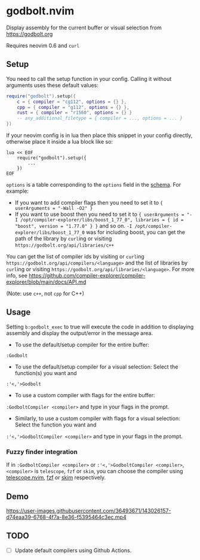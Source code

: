 # godbolt.nvim

Display assembly for the current buffer or visual selection from https://godbolt.org

Requires neovim 0.6 and `curl`

## Setup
You need to call the setup function in your config. Calling it without arguments uses these default values:

```lua
require("godbolt").setup({
    c = { compiler = "cg112", options = {} },
    cpp = { compiler = "g112", options = {} },
    rust = { compiler = "r1560", options = {} }
    -- any_additional_filetype = { compiler = ..., options = ... }
})
```

If your neovim config is in lua then place this snippet in your config directly, otherwise place it inside a lua block like so:
```vim
lua << EOF
    require("godbolt").setup({
        ...
    })
EOF
```

`options` is a table corresponding to the `options` field in the [schema](https://github.com/compiler-explorer/compiler-explorer/blob/main/docs/API.md#post-apicompilercompiler-idcompile---perform-a-compilation). For example:

 - If you want to add compiler flags then you need to set it to `{ userArguments = "-Wall -O2" }`
 - If you want to use boost then you need to set it to `{ userArguments = "-I /opt/compiler-explorer/libs/boost_1_77_0", libraries = { id = "boost", version = "1.77.0" } }` and so on. `-I /opt/compiler-explorer/libs/boost_1_77_0` was for including boost, you can get the path of the library by `curl`ing or visiting `https://godbolt.org/api/libraries/c++`

You can get the list of compiler ids by visiting or `curl`ing `https://godbolt.org/api/compilers/<language>` and the list of libraries by `curl`ing or visiting `https://godbolt.org/api/libraries/<language>`. For more info, see https://github.com/compiler-explorer/compiler-explorer/blob/main/docs/API.md

(Note: use `c++`, not `cpp` for C++)


## Usage

  Setting `b:godbolt_exec` to true will execute the code in addition to displaying assembly and display the output/error in the message area.

 - To use the default/setup compiler for the entire buffer:

  `:Godbolt`
 - To use the default/setup compiler for a visual selection: Select the function(s) you want and

  `:'<,'>Godbolt`
 - To use a custom compiler with flags for the entire buffer:

  `:GodboltCompiler <compiler>` and type in your flags in the prompt.

 - Similarly, to use a custom compiler with flags for a visual selection: Select the function you want and

  `:'<,'>GodboltCompiler <compiler>` and type in your flags in the prompt.

### Fuzzy finder integration

If in `:GodboltCompiler <compiler>` or `:'<,'>GodboltCompiler <compiler>`, `<compiler>` is `telescope`, `fzf` or `skim`, you can choose the compiler using [telescope.nvim](https://github.com/nvim-telescope/telescope.nvim), [fzf](https://github.com/junegunn/fzf) or [skim](https://github.com/lotabout/skim) respectively.

## Demo
https://user-images.githubusercontent.com/36493671/143026157-d74eaa39-6768-4f7a-8e36-f5395464c3ec.mp4


## TODO
 - [ ] Update default compilers using Github Actions.
